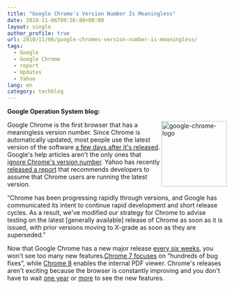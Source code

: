 ```yaml
---
title: "Google Chrome's Version Number Is Meaningless"
date: 2010-11-06T09:56:00+00:00
layout: single
author_profile: true
url: 2010/11/06/google-chromes-version-number-is-meaningless/
tags:
  - Google
  - Google Chrome
  - report
  - Updates
  - Yahoo
lang: en
category: techblog
---
```

**Google Operation System blog:** 

[<img title="google-chrome-logo" border="0" alt="google-chrome-logo" align="right" src="http://lh6.ggpht.com/_vaUVXcmC3OI/TNUfUdzneWI/AAAAAAAADCw/iSQf1p6FERk/google-chrome-logo_thumb%5B2%5D.png?imgmax=800" width="150" height="150" />](http://lh5.ggpht.com/_vaUVXcmC3OI/TNUfRtL1A-I/AAAAAAAADCs/2RfJIuvF6z4/s1600-h/google-chrome-logo%5B4%5D.png)Google Chrome is the first browser that has a meaningless version number. Since Chrome is automatically updated, most people use the latest version of the software [a few days after it's released](http://googlesystem.blogspot.com/2009/05/google-chrome-most-effective-updater.html).  
Google's help articles aren't the only ones that [ignore Chrome's version number](http://googlesystem.blogspot.com/2010/09/google-chrome-latest-version.html). Yahoo has recently [released a report](http://www.yuiblog.com/blog/2010/11/03/gbs-update-2010q4/) that recommends developers to assume that Chrome users are running the latest version.

&#8220;Chrome has been progressing rapidly through versions, and Google has communicated its intent to continue rapid development and short release cycles. As a result, we've modified our strategy for Chrome to advise testing on the latest [generally available] release of Chrome as soon as it is issued, with prior versions moving to X-grade as soon as they are superseded.&#8221;

Now that Google Chrome has a new major release [every six weeks](http://blog.chromium.org/2010/07/release-early-release-often.html), you won't see too many new features.[Chrome 7 focuses](http://chrome.blogspot.com/2010/10/bringing-another-chrome-release-to-you.html) on &#8220;hundreds of bug fixes&#8221;, while [Chrome 8](http://googlechromereleases.blogspot.com/2010/11/beta-channel-update.html) enables the internal PDF viewer. Chrome's releases aren't exciting because the browser is constantly improving and you don't have to wait [one year](http://www.mozilla.com/en-US/firefox/3.6/releasenotes/) or [more](http://www.cmswire.com/cms/web-cms/ie8-released-already-obsolete-004160.php) to see the new features.